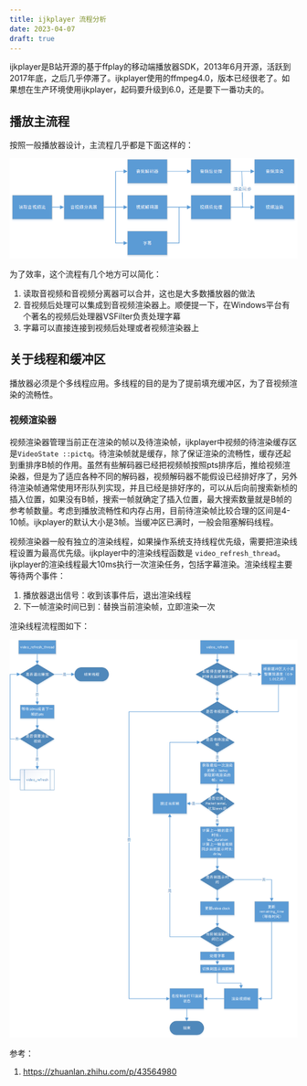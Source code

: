 ```yaml
---
title: ijkplayer 流程分析
date: 2023-04-07
draft: true
---
```


ijkplayer是B站开源的基于ffplay的移动端播放器SDK，2013年6月开源，活跃到2017年底，之后几乎停滞了。ijkplayer使用的ffmpeg4.0，版本已经很老了。如果想在生产环境使用ijkplayer，起码要升级到6.0，还是要下一番功夫的。

## 播放主流程

按照一般播放器设计，主流程几乎都是下面这样的：

![Player Pipeline](player_pipeline.png)

为了效率，这个流程有几个地方可以简化：

1. 读取音视频和音视频分离器可以合并，这也是大多数播放器的做法
2. 音视频后处理可以集成到音视频渲染器上。顺便提一下，在Windows平台有个著名的视频后处理器VSFilter负责处理字幕
3. 字幕可以直接连接到视频后处理或者视频渲染器上

## 关于线程和缓冲区

播放器必须是个多线程应用。多线程的目的是为了提前填充缓冲区，为了音视频渲染的流畅性。

### 视频渲染器

视频渲染器管理当前正在渲染的帧以及待渲染帧，ijkplayer中视频的待渲染缓存区是`VideoState ::pictq`。待渲染帧就是缓存，除了保证渲染的流畅性，缓存还起到重排序B帧的作用。虽然有些解码器已经把视频帧按照pts排序后，推给视频渲染器，但是为了适应各种不同的解码器，视频解码器不能假设已经排好序了，另外待渲染帧通常使用环形队列实现，并且已经是排好序的，可以从后向前搜索新桢的插入位置，如果没有B帧，搜索一帧就确定了插入位置，最大搜索数量就是B帧的参考帧数量。考虑到播放流畅性和内存占用，目前待渲染帧比较合理的区间是4-10帧。ijkplayer的默认大小是3帧。当缓冲区已满时，一般会阻塞解码线程。

视频渲染器一般有独立的渲染线程，如果操作系统支持线程优先级，需要把渲染线程设置为最高优先级。ijkplayer中的渲染线程函数是 `video_refresh_thread`。ijkplayer的渲染线程最大10ms执行一次渲染任务，包括字幕渲染。渲染线程主要等待两个事件：

1. 播放器退出信号：收到该事件后，退出渲染线程
2. 下一帧渲染时间已到：替换当前渲染帧，立即渲染一次

渲染线程流程图如下：

![Video Render Flow Chart](video_refresh_thread.png)

参考：
1. https://zhuanlan.zhihu.com/p/43564980
